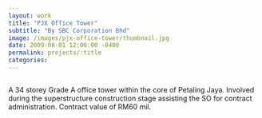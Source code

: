 ```yaml
---
layout: work
title: "PJX Office Tower"
subtitle: "By SBC Corporation Bhd"
image: /images/pjx-office-tower/thumbnail.jpg
date: 2009-08-01 12:00:00 -0400
permalink: projects/:title
categories: 
---
```


<section>
  <div class="row">
    <div class="8u 12u$(medium)">
      <span class="image fit"><img src="{{ site.baseurl }}/images/pjx-office-tower/pic01.jpg" alt="" /></span>
    </div>
    <div class="4u$ 12u$(medium) important(medium)">
      <p>
        A 34 storey Grade A office tower within the core of Petaling Jaya. Involved during the superstructure construction
        stage assisting the SO for contract administration. Contract value of RM60 mil.
      </p>
    </div>
  </div>
</section>
